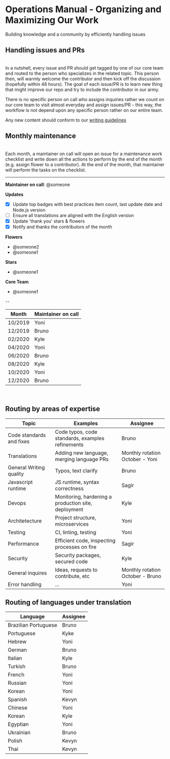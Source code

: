 # Operations Manual - Organizing and Maximizing Our Work
Building knowledge and a community by efficiently handling issues

## Handling issues and PRs

<br/>
In a nutshell, every issue and PR should get tagged by one of our core team and routed to the person who specializes in the related topic. This person then, will warmly welcome the contributor and then kick off the discussion (hopefully within 48 hours). The goal of each issue/PR is to learn new thing that might improve our repo and try to include the contributor in our army.

There is no specific person on call who assigns inquiries rather we count on our core team to visit almost everyday and assign issues/PR - this way, the workflow is not depend upon any specific person rather on our entire team.

Any new content should conform to our [writing guidelines](./writing-guidelines.md)

## Monthly maintenance

<br/>
Each month, a maintainer on call will open an issue for a maintenance work checklist and write down all the actions to perform by the end of the month (e.g. assign flower to a contributor). At the end of the month, that maintainer will perform the tasks on the checklist.

 ---
 
**Maintainer on call**: @someone

**Updates**

- [x] Update top badges with best practices item count, last update date and Node.js version
- [ ] Ensure all translations are aligned with the English version
- [x] Update 'thank you' stars & flowers
- [x] Notify and thanks the contributors of the month

**Flowers**
- @someone2
- @someone1

**Stars**
- @someone1

**Core Team**
- @someone1

--

| Month   | Maintainer on call |
|---------|--------------------|
| 10/2019 | Yoni               |
| 12/2019 | Bruno              |
| 02/2020 | Kyle               |
| 04/2020 | Yoni               |
| 06/2020 | Bruno              |
| 08/2020 | Kyle               |
| 10/2020 | Yoni               |
| 12/2020 | Bruno              |

<br/>

## Routing by areas of expertise

| Topic                    | Examples                                            | Assignee                           |
|--------------------------|-----------------------------------------------------|------------------------------------|
| Code standards and fixes | Code typos, code standards, examples refinements    | Bruno                              |
| Translations             | Adding new language, merging language PRs           | Monthly rotation  October - Yoni   |
| General Writing quality  | Typos, text clarify                                 | Bruno                              |
| Javascript runtime       | JS runtime, syntax correctness                      | Sagir                              |
| Devops                   | Monitoring, hardening a production site, deployment | Kyle                               |
| Architetecture           | Project structure, microservices                    | Yoni                               |
| Testing                  | CI, linting, testing                                | Yoni                               |
| Performance              | Efficient code, inspecting processes on fire        | Sagir                              |
| Security                 | Security packages, secured code                     | Kyle                               |
| General inquires         | Ideas, requests to contribute, etc                  | Monthly rotation   October - Bruno |
| Error handling           | ...                                                 | Yoni                               |

## Routing of languages under translation

| Language             | Assignee |
|----------------------|----------|
| Brazilian Portuguese | Bruno    |
| Portuguese           | Kyke     |
| Hebrew               | Yoni     |
| German               | Bruno    |
| Italian              | Kyle     |
| Turkish              | Bruno    |
| French               | Yoni     |
| Russian              | Yoni     |
| Korean               | Yoni     |
| Spanish              | Kevyn    |
| Chinese              | Yoni     |
| Korean               | Kyle     |
| Egyptian             | Yoni     |
| Ukrainian            | Bruno    |
| Polish               | Kevyn    |
| Thai                 | Kevyn    |

